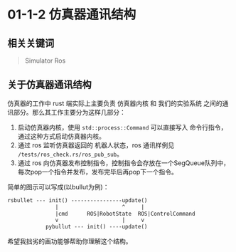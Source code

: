 # 01-1-2 仿真器通讯结构

## 相关关键词

> Simulator Ros

## 关于仿真器通讯结构

仿真器的工作中 rust 端实际上主要负责 仿真器内核 和 我们的实验系统 之间的通讯部分。那么其工作主要分为这样几部分：

1. 启动仿真器内核，使用 `std::process::Command` 可以直接写入 命令行指令，通过这种方式启动仿真器内核。
2. 通过 ros 监听仿真器返回的 机器人状态，ros 通讯样例见 `/tests/ros_check.rs/ros_pub_sub`。
3. 通过 ros 向仿真器发布控制指令，控制指令会存放在一个SegQueue队列中，每次pop一个指令并发布，发布完毕后再pop下一个指令。

简单的图示可以写成(以bullut为例)：

```txt
rsbullet --- init() ----------------update()
               |                    ^     |
               |cmd      ROS|RobotState  ROS|ControlCommand
               v                    |     v
            pybullut --- init() ----update()   

```

希望我拙劣的画功能够帮助你理解这个结构。
